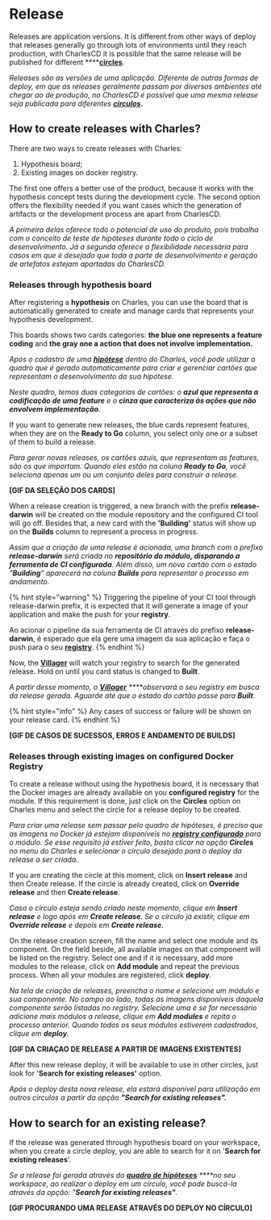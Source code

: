 # Release

Releases are application versions. It is different from other ways of deploy that releases generally go through lots of environments until they reach production, with CharlesCD it is possible that the same release will be published for different ****[**circles**](https://docs.charlescd.io/referencia/circulos).

_Releases são as versões de uma aplicação. Diferente de outras formas de deploy, em que as releases geralmente passam por diversos ambientes até chegar ao de produção, no CharlesCD é possível que uma mesma release seja publicada para diferentes_ [_**círculos**_](https://docs.charlescd.io/referencia/circulos)_**.**_ 

## How to create releases with Charles?

There are two ways to create releases with Charles:

1. Hypothesis board;
2. Existing images on docker registry.

The first one offers a better use of the product, because it works with the hypothesis concept tests during the development cycle. The second option offers the flexibility needed if you want cases which the generation of artifacts or the development process are apart from CharlesCD.

_A primeira delas oferece todo o potencial de uso do produto, pois trabalha com o conceito de teste de hipóteses durante todo o ciclo de desenvolvimento. Já a segunda oferece a flexibilidade necessária para casos em que é desejado que toda a parte de desenvolvimento e geração de artefatos estejam apartadas do CharlesCD._

### Releases through hypothesis board

After registering a **hypothesis** on Charles, you can use the board that is automatically generated to create and manage cards that represents your hypothesis development. 

This boards shows two cards categories: **the blue one represents a feature coding** and **the gray one a action that does not involve implementation.** 

_Após o cadastro de uma_ [_**hipótese**_](hyphotesis.md#como-criar-hipoteses) _dentro do Charles, você pode utilizar o quadro que é gerado automaticamente para criar e gerenciar cartões que representam o desenvolvimento da sua hipótese._

_Neste quadro, temos duas categorias de cartões: o **azul que representa a codificação de uma feature** e o **cinza que caracteriza às ações que não envolvem implementação**._

If you want to generate new releases, the blue cards represent features, when they are on the **Ready to Go** column, you select only one or a subset of them to build a release. 

_Para gerar novas releases, os cartões azuis, que representam as features, são os que importam. Quando eles estão na coluna **Ready to Go**,  você seleciona apenas um ou um conjunto deles para construir a release._

**\[GIF DA SELEÇÃO DOS CARDS\]**

When a release creation is triggered, a new branch with the prefix **release-darwin** will be created on the module repository and the configured CI tool will go off. Besides that, a new card with the **'Building'** status will show up on the **Builds** column to represent a process in progress.

_Assim que a criação de uma release é acionada, uma branch com o prefixo **release-darwin** será criada no **repositório do módulo, disparando a ferramenta de CI configurada**. Além disso, um novo cartão com o estado "**Building**" aparecerá na coluna **Builds** para representar o processo em andamento._

{% hint style="warning" %}
Triggering the pipeline of your CI tool through release-darwin prefix, it is expected that it will generate a image of your application and make the push for your **registry**.

Ao acionar o pipeline da sua ferramenta de CI através do prefixo **release-darwin**, é esperado que ela gere uma imagem da sua aplicação e faça o push para o seu [**registry**](../get-started/defining-a-workspace/docker-registry.md).
{% endhint %}

Now, the [**Villager**](https://github.com/ZupIT/charlescd/tree/master/villager) will watch your registry to search for the generated release. Hold on until you card status is changed to **Built**. 

_A partir desse momento, o_ [_**Villager**_](https://github.com/ZupIT/charlescd/tree/master/villager) _****observará o seu registry em busca da release gerada. Aguarde até que o estado do cartão passe para **Built**._

{% hint style="info" %}
Any cases of success or failure will be shown on your release card.
{% endhint %}

**\[GIF DE CASOS DE SUCESSOS, ERROS E ANDAMENTO DE BUILDS\]**

### **Releases through existing images on configured Docker Registry** 

To create a release without using the hypothesis board, it is necessary that the Docker images are already available on you **configured registry** for the module. If this requirement is done, just click on the **Circles** option on Charles menu and select the circle for a release deploy to be created. 

_Para criar uma release sem passar pelo quadro de hipóteses, é preciso que as imagens no Docker já estejam disponíveis no_ [_**registry configurado**_](https://docs.charlescd.io/primeiros-passsos/definindo-workspace/docker-registry) _para o módulo. Se esse requisito já estiver feito, basta clicar na opção **Circles** no menu do Charles e selecionar o círculo desejado para o deploy da release a ser criada._

If you are creating the circle at this moment, click on **Insert release** and then Create release. If the circle is already created, click on **Override release** and then **Create release**.

_Caso o círculo esteja sendo criado neste momento, clique em **Insert release** e logo após em **Create release**. Se o círculo já existir, clique em **Override release** e depois em **Create release.**_

On the release creation screen, fill the name and select one module and its component. On the field beside, all available images on that component will be listed on the registry. Select one and if it is necessary, add more modules to the release, click on **Add module** and repeat the previous process. When all your modules are registered, click **deploy**.

_Na tela de criação de releases, preencha o nome e selecione um módulo e sua componente. No campo ao lado, todas as imagens disponíveis daquela componente serão listadas no registry. Selecione uma e se for necessário adicione mais módulos a release, clique em **Add modules** e repita o processo anterior. Quando todos os seus módulos estiverem cadastrados, clique em **deploy**._

**\[GIF DA CRIAÇAO DE RELEASE A PARTIR DE IMAGENS EXISTENTES\]**

After this new release deploy, it will be available to use in other circles, just look for '**Search for existing releases'** option. 

_Após o deploy desta nova release, ela estará disponível para utilização em outros círculos a partir da opção **"Search for existing releases".**_

## How to search for an existing release?

If the release was generated through hypothesis board on your workspace, when you create a circle deploy, you are able to search for it on '**Search for existing releases**'.

_Se a release foi gerada através do_ [_**quadro de hipóteses**_](hyphotesis.md#gestao-do-board) _****no seu workspace, ao realizar o deploy em um círculo, você pode buscá-la através da opção: "**Search for existing releases"**._ 

**\[GIF PROCURANDO UMA RELEASE ATRAVÉS DO DEPLOY NO CÍRCULO\]**


